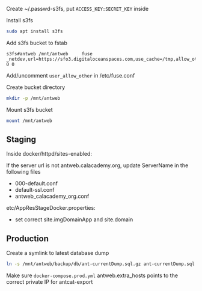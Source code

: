 Create ~/.passwd-s3fs, put `ACCESS_KEY:SECRET_KEY` inside

Install s3fs
```bash
sudo apt install s3fs
```

Add s3fs bucket to fstab
```
s3fs#antweb /mnt/antweb 	fuse 	_netdev,url=https://sfo3.digitaloceanspaces.com,use_cache=/tmp,allow_other,use_path_request_style,ensure_diskfree=20000 0 0
```

Add/uncomment `user_allow_other` in /etc/fuse.conf

Create bucket directory 
```bash
mkdir -p /mnt/antweb
```

Mount s3fs bucket
```bash
mount /mnt/antweb
```

Staging
---

Inside docker/httpd/sites-enabled:

If the server url is not antweb.calacademy.org, update ServerName in the following files

* 000-default.conf
* default-ssl.conf
* antweb_calacademy_org.conf


etc/AppResStageDocker.properties:
* set correct site.imgDomainApp and site.domain


Production
---

Create a symlink to latest database dump
```bash
ln -s /mnt/antweb/backup/db/ant-currentDump.sql.gz ant-currentDump.sql.gz
```

Make sure  `docker-compose.prod.yml` antweb.extra_hosts points to the correct private IP for antcat-export
